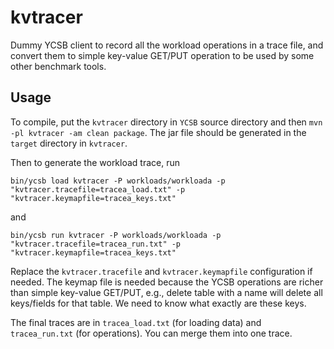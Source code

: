 # kvtracer

Dummy YCSB client to record all the workload operations in a trace file, and convert 
them to simple key-value GET/PUT operation to be used by some other benchmark tools.

## Usage
To compile, put the `kvtracer` directory in `YCSB` source directory and then
`mvn -pl kvtracer -am clean package`. The jar file should be generated in
the `target` directory in `kvtracer`.

Then to generate the workload trace, run
```
bin/ycsb load kvtracer -P workloads/workloada -p "kvtracer.tracefile=tracea_load.txt" -p "kvtracer.keymapfile=tracea_keys.txt"
```
and
```
bin/ycsb run kvtracer -P workloads/workloada -p "kvtracer.tracefile=tracea_run.txt" -p "kvtracer.keymapfile=tracea_keys.txt"
```
Replace the `kvtracer.tracefile` and `kvtracer.keymapfile` configuration if needed.
The keymap file is needed because the YCSB operations are richer than simple key-value
GET/PUT, e.g., delete table with a name will delete all keys/fields for that table. 
We need to know what exactly are these keys.

The final traces are in `tracea_load.txt` (for loading data) and `tracea_run.txt` 
(for operations). You can merge them into one trace.

